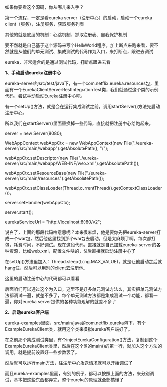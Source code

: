 如果你要看这个源码，你从哪儿来入手？

 

第一个流程，一定是看eureka server（注册中心）的启动，启动一个eureka client（服务），注册服务，获取服务列表

 

其他的就是底层的机制：心跳机制、抓取注册表、自我保护机制

 

要不然就是自己基于这个源码来写个HelloWorld程序，加上断点来跑来看，要不然就是从他们的单元测试、集成测试的代码作为入口，来打断点，跟进去调试

 

eureka，非常适合的是通过测试代码，打断点跟进去看

 

**1、手动启动eureka注册中心**

 

eureka-server的src/test/java下，有一个com.netflix.eureka.resources包，里面有一个EurekaClientServerRestIntegrationTest类，我们就通过这个类的示例代码，尝试手动启动Eureka注册中心吧。

 

有一个setUp()方法，就是会在运行集成测试之前，调用startServer()方法先启动注册中心。

 

所以我们在startServer()里面替换掉一些代码，直接就把注册中心给跑起来。

 

server = new Server(8080);

 

WebAppContext webAppCtx = new WebAppContext(new File("./eureka-server/src/main/webapp").getAbsolutePath(), "/");

webAppCtx.setDescriptor(new File("./eureka-server/src/main/webapp/WEB-INF/web.xml").getAbsolutePath());

webAppCtx.setResourceBase(new File("./eureka-server/src/main/resources").getAbsolutePath());

webAppCtx.setClassLoader(Thread.currentThread().getContextClassLoader());

server.setHandler(webAppCtx);

server.start();

 

eurekaServiceUrl = "http://localhost:8080/v2";

 

说白了，上面的那段代码啥意思呢？本来很麻烦，他是要你先把eureka-server打成一个war包，然后他这里找到那个war包去启动，但是太麻烦了啊，每次都打包，耗费时间，不好调试。现在这段代码，直接就是自己加载eureka-server的各种资源，比如web.xml，配置文件啥的，然后直接就启动注册中心了

 

在setUp()方法里加入：Thread.sleep(Long.MAX_VALUE)，就是让他启动之后就hang住，然后可以用别的client去注册他。

 

这里的启动注册中心的代码都可以看看

 

后面咱们可以通过这个为入口，这里不是好多单元测试方法么，其实把单元测试方法都调试一遍，就差不多了，每个单元测试方法都是集成测试一个功能，都看一遍，你对eureka server提供的各种功能理解的就差不多了

 

**2、启动eureka客户端**

 

eureka-examples里面，src/main/java的com.netflix.eureka包下，有个ExampleEurekaClient类，就用这个类来模拟eureka客户端好了。

 

在之前那个集成测试类里，有个injectEurekaConfiguration()方法，复制到这个ExampleEurekaClient类里，然后在这个类的main()的第一行，就加入这个方法的调用，就是提前设置好一些参数罢了。

 

然后就可以运行main方法，往注册中心发送请求就可以开始调试了

 

而且eureka-examples里面，有别的例子，都可以按照上面的方法，来分别调试，基本把这些东西都弄完，整个eureka的原理就全部搞懂了

 

 

